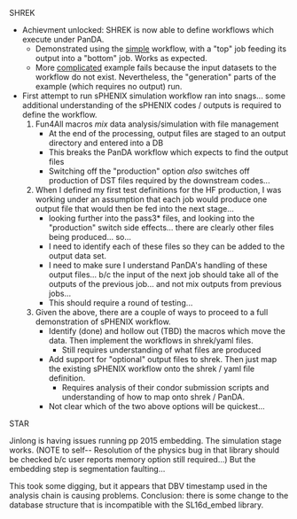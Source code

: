 SHREK
- Achievment unlocked:  SHREK is now able to define workflows which execute under PanDA.  
	- Demonstrated using the [simple](https://panda-doma.cern.ch/tasks/?jeditaskid=65588|65587) workflow, with a "top" job feeding its output into a "bottom" job.  Works as expected.
	- More [complicated](https://panda-doma.cern.ch/tasks/?jeditaskid=65555|65557|1651600566|65556) example fails because the input datasets to the workflow do not exist.  Nevertheless, the "generation" parts of the example (which requires no output) run.  
- First attempt to run sPHENIX simulation workflow ran into snags... some additional understanding of the sPHENIX codes / outputs is required to define the workflow.
	1. Fun4All macros *mix* data analysis/simulation with file management
		- At the end of the processing, output files are staged to an output directory and entered into a DB
		- This breaks the PanDA workflow which expects to find the output files 
	    - Switching off the "production" option *also* switches off production of DST files required by the downstream codes...
	2. When I defined my first test definitions for the HF production, I was working under an assumption that each job would produce one output file that would then be fed into the next stage... 
		- looking further into the pass3* files, and looking into the "production" switch side effects... there are clearly other files being produced... so... 
		- I need to identify each of these files so they can be added to the output data set.
		- I need to make sure I understand PanDA's handling of these output files... b/c the input of the next job should take all of the outputs of the previous job... and not mix outputs from previous jobs...
		- This should require a round of testing...
	3. Given the above, there are a couple of ways to proceed to a full demonstration of sPHENIX workflow.
		- Identify (done) and hollow out (TBD) the macros which move the data.  Then implement the workflows in shrek/yaml files.
			- Still requires understanding of what files are produced
		- Add support for "optional" output files to shrek.  Then just map the existing sPHENIX workflow onto the shrek / yaml file definition.
			- Requires analysis of their condor submission scripts and understanding of how to map onto shrek / PanDA.
		- Not clear which of the two above options will be quickest... 


STAR 

Jinlong is having issues running pp 2015 embedding.  The simulation stage works.  (NOTE to self-- Resolution of the physics bug in that library should be checked b/c user reports memory option still required...)  But the embedding step is segmentation faulting...

This took some digging, but it appears that DBV timestamp used in the analysis chain is causing problems.  Conclusion: there is some change to the database structure that is incompatible with the SL16d_embed library.

